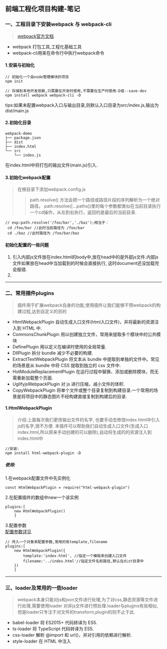 ## 前端工程化项目构建-笔记  
### 一、工程目录下安装webpack 与 webpack-cli
>[webpack官方文档](https://webpack.js.org/concepts/)
- webpack 打包工具,工程化基础工具
- webpack-cli用来在命令行中执行webpack命令

#### 1.安装与初始化
```
// 初始化一个由node管理模块的项目
npm init

// 存储到本地开发依赖,只需要在开发时使用,不需要在生产时使用-D或--save-dev
npm install webpack webpack-cli -D
```
tips:如果未配置webpack入口与输出目录,则默认入口目录为src/index.js,输出为dist/main.js

#### 2.初始化目录
```
webpack-demo
├── package.json
├── dist
├── index.html
└── src
    └── index.js
```
在index.html中将打包的输出文件(main.js)引入.

#### 3.初始化webpack配置
>在根目录下添加webpack.config.js
>>path.resolve() 方法会把一个路径或路径片段的序列解析为一个绝对路径。
  path.resolve([…paths])里的每个参数都类似在当前目录执行一个cd操作，从左到右执行，返回的是最后的当前目录.
  ```
  // exp:path.resolve('/foo/bar','./baz');相当于：
   cd /foo/bar //此时当前路径为 /foo/bar
   cd ./baz //此时路径为 /foo/bar/baz
  ```
#### 初始化配置的一些问题
1. 引入内部js文件放在index.html的body中,放在head中的是外部js文件.内部js文件如果放在head中当加载到的时候会直接执行,
这时document还没加载完会报错.
2. 

___
### 二、常用插件plugins
>插件用于扩展webpack自身的功能,使用插件让我们能够干预webpack的构建过程,达到自定义的目的
- HtmlWebpackPlugin 自动生成入口文件(html入口文件)，并将最新的资源注入到 HTML 中.
- CommonsChunkPlugin 用以创建独立文件，常用来提取多个模块中的公共模块
- DefinePlugin 用以定义在编译时使用的全局常量.
- DllPlugin 拆分 bundle 减少不必要的构建.
- ExtractTextWebpackPlugin 将文本从 bundle 中提取到单独的文件中。常见的场景是从 bundle 中将 CSS 提取到独立的 css 文件中.
- HotModuleReplacementPlugin 在运行过程中替换、添加或删除模块，而无需重新加载整个页面.
- UglifyjsWebpackPlugin 对 js 进行压缩，减小文件的体积.
- CopyWebpackPlugin 将单个文件或整个目录复制到构建目录.一个常用的场景是将项目中的静态图片不经构建直接复制到构建后的目录.
#### 1.HtmlWebpackPlugin
>介绍:上面每次我们更改输出文件的名字, 也要手动去修改index.html中引入js的名字,很不方便.
本插件可以帮助我们自动生成入口文件(生成入口index.html,所以原来手动创建的可以删除),自动将生成的的资源注入到index.html中
```
//安装:
npm install html-webpack-plugin -D
```

##### 使用:
1.在webpack配置文件中先实例化
```
const HtmlWebpackPlugin = require("html-webpack-plugin")
```
2.在配置插件的数组中new一个该实例
```
plugins:[
    new HtmlWebpackPlugin()
    ]
```
3.配置参数  
[配置参数详见](https://segmentfault.com/a/1190000007294861)
```
// 传入一个对象来配置参数,常用的有template,filename
plugins:[
    new HtmlWebpackPlugin({
        template:'index.html', //指定一个模板来创建入口文件
        filename:'../index.html'//指定文件名和路径,默认在dist目录中
    })
    ]
```
---
### 三、loader及常用的一些loader
>webpack本身只能对js和json文件进行处理,为了对css,静态资源等文件进行处理,需要使用loader
对非js文件进行预处理.loader与plugins有些相似,但是loader只专注于对文件的transform,plugin的则不止于此.

- babel-loader 将 ES2015+ 代码转译为 ES5.
- ts-loader 将 TypeScript 代码转译为 ES5.
- css-loader 解析 @import 和 url()，并对引用的依赖进行解析.
- style-loader 在 HTML 中注入 <style> 标签将 css 添加到 DOM 中。通常与 css-loader 结合使用.
- sass-loader 加载 sass/scss 文件并编译成 css.
- postcss-loader 使用 PostCSS 加载和转译 css 文件.
- html-loader 将 HTML 导出为字符串.
- vue-loader 加载和转译 Vue 组件.
- url-loader 和 file-loader 一样，但如果文件小于配置的限制值，可以返回 data URL.
- file-loader 将文件提取到输出目录，并返回相对路径.


